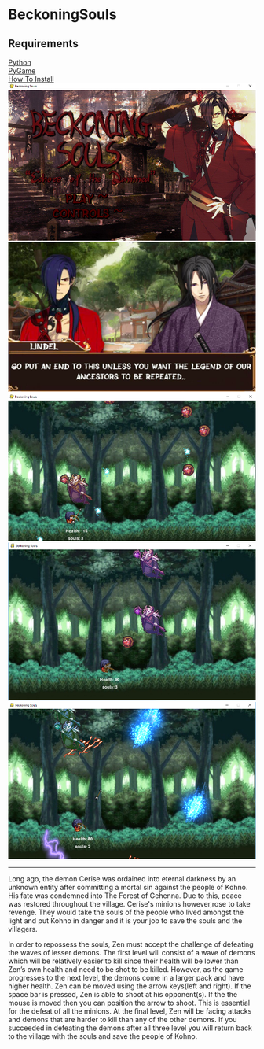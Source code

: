 # BeckoningSouls

<h2>Requirements</h2>
<a href="https://www.python.org/downloads/">Python</a><br>
<a href="https://www.lfd.uci.edu/~gohlke/pythonlibs/#pygame">PyGame</a><br>
<a href="https://www.youtube.com/watch?v=_GikMdhAhv0&t=58s">How To Install</a><br>

<img src="https://github.com/enazginov6860/BeckoningSouls/blob/master/TitleSceeneen.png">
<img src="https://github.com/enazginov6860/BeckoningSouls/blob/master/Screen%20Shot%202018-04-17%20at%206.02.42%20PM.png">
<img src="https://github.com/enazginov6860/BeckoningSouls/blob/master/level11.png">
<img src="https://github.com/enazginov6860/BeckoningSouls/blob/master/level22.png">
<img src="https://github.com/enazginov6860/BeckoningSouls/blob/master/level33.png">

<hr>
<p>
Long ago, the demon Cerise was ordained into eternal darkness by an unknown entity after committing a mortal sin against the people of Kohno. His fate was condemned into The Forest of Gehenna. Due to this, peace was restored throughout the village.  Cerise's minions however,rose to take revenge. They would take the souls of the people who lived amongst the light and put Kohno in danger and it is your job to save the souls and the villagers. 
</p>
<p>
In order to repossess the souls, Zen must accept the challenge of defeating the waves of lesser demons. The first level will consist of a wave of demons which will be relatively easier to kill since their health will be lower than Zen’s own health and need to be shot to be killed. However, as the game progresses to the next level, the demons come in a larger pack and have higher health. Zen can be moved using the arrow keys(left and right). If the space bar is pressed, Zen is able to shoot at his opponent(s). If the the mouse is moved then you can position the arrow to shoot. This is essential for the defeat of all the minions. At the final level, Zen will be facing attacks and demons that are harder to kill than any of the other demons. If you succeeded in defeating the demons after all three level you will return back to the village with the souls and save the people of Kohno. 
</p>
